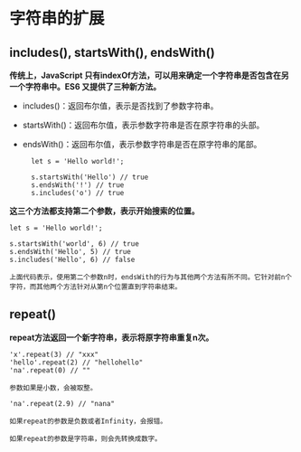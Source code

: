 # 字符串的扩展

## includes(), startsWith(), endsWith()

**传统上，JavaScript 只有indexOf方法，可以用来确定一个字符串是否包含在另一个字符串中。ES6 又提供了三种新方法。**

* includes()：返回布尔值，表示是否找到了参数字符串。
* startsWith()：返回布尔值，表示参数字符串是否在原字符串的头部。
* endsWith()：返回布尔值，表示参数字符串是否在原字符串的尾部。

        let s = 'Hello world!';

        s.startsWith('Hello') // true
        s.endsWith('!') // true
        s.includes('o') // true

**这三个方法都支持第二个参数，表示开始搜索的位置。**

    let s = 'Hello world!';

    s.startsWith('world', 6) // true
    s.endsWith('Hello', 5) // true
    s.includes('Hello', 6) // false

    上面代码表示，使用第二个参数n时，endsWith的行为与其他两个方法有所不同。它针对前n个字符，而其他两个方法针对从第n个位置直到字符串结束。

## repeat()

**repeat方法返回一个新字符串，表示将原字符串重复n次。**

    'x'.repeat(3) // "xxx"
    'hello'.repeat(2) // "hellohello"
    'na'.repeat(0) // ""

    参数如果是小数，会被取整。

    'na'.repeat(2.9) // "nana"

    如果repeat的参数是负数或者Infinity，会报错。

    如果repeat的参数是字符串，则会先转换成数字。





